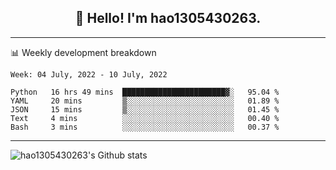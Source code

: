 <h2 align="center">👋 Hello! I'm hao1305430263.</h2>


---- 
📊 Weekly development breakdown

<!--START_SECTION:waka-->
```text
Week: 04 July, 2022 - 10 July, 2022

Python   16 hrs 49 mins  ███████████████████████▓░   95.04 % 
YAML     20 mins         ▒░░░░░░░░░░░░░░░░░░░░░░░░   01.89 % 
JSON     15 mins         ▒░░░░░░░░░░░░░░░░░░░░░░░░   01.45 % 
Text     4 mins          ░░░░░░░░░░░░░░░░░░░░░░░░░   00.40 % 
Bash     3 mins          ░░░░░░░░░░░░░░░░░░░░░░░░░   00.37 % 
```
<!--END_SECTION:waka-->
----
![hao1305430263's Github stats](https://github-readme-stats.vercel.app/api?username=hao1305430263&show_icons=true)


<!--
**hao1305430263/hao1305430263** is a ✨ _special_ ✨ repository because its `README.md` (this file) appears on your GitHub profile.

Here are some ideas to get you started:

- 🔭 I’m currently working on ...
- 🌱 I’m currently learning ...
- 👯 I’m looking to collaborate on ...
- 🤔 I’m looking for help with ...
- 💬 Ask me about ...
- 📫 How to reach me: ...
- 😄 Pronouns: ...
- ⚡ Fun fact: ...
-->
